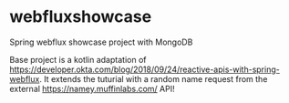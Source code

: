 # webfluxshowcase

Spring webflux showcase project with MongoDB

Base project is a kotlin adaptation of https://developer.okta.com/blog/2018/09/24/reactive-apis-with-spring-webflux. It extends the tuturial with a random name request from the external https://namey.muffinlabs.com/ API!
